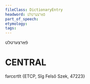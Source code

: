 ```yaml
---
fileClass: DictionaryEntry
headword: פֿאַרצערטלט
part_of_speech: 
etymology: 
tags: 
---
```

פֿאַרצערטלט

CENTRAL
========

fərcɛrtlt {ETCP, Sîg Felső Szek, 47223}